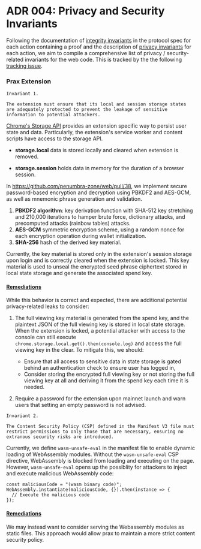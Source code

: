 # ADR 004: Privacy and Security Invariants

Following the documentation of [integrity invariants](https://github.com/penumbra-zone/penumbra/issues/3867) in the protocol spec for each action containing a proof and the description of [privacy invariants](https://github.com/penumbra-zone/penumbra/issues/3997) for each action, we aim to compile a comprehensive list of privacy / security-related invariants for the web code. This is tracked by the the following [tracking issue](https://github.com/penumbra-zone/web/issues/792).

### Prax Extension

```
Invariant 1.

The extension must ensure that its local and session storage states are adequately protected to prevent the leakage of sensitive information to potential attackers.
```

[Chrome's Storage API](https://developer.chrome.com/docs/extensions/reference/api/storage) provides an extension specific way to persist user state and data. Particularly, the extension's service worker and content scripts have access to the storage API.

- **storage.local** data is stored locally and cleared when extension is removed.

- **storage.session** holds data in memory for the duration of a browser session.

In https://github.com/penumbra-zone/web/pull/38, we implement secure password-based encryption and decryption using PBKDF2 and AES-GCM, as well as mnemonic phrase generation and validation.

1. **PBKDF2 algorithm**: key derivation function with SHA-512 key stretching and 210,000 iterations to hamper brute force, dictionary attacks, and precomputed attacks (rainbow tables) attacks.
2. **AES-GCM** symmetric encryption scheme, using a random nonce for each encryption operation during wallet initialization.
3. **SHA-256** hash of the derived key material.

Currently, the key material is stored only in the extension's session storage upon login and is correctly cleared when the extension is locked. This key material is used to unseal the encrypted seed phrase ciphertext stored in local state storage and generate the associated spend key.

#### <ins>Remediations</ins>

While this behavior is correct and expected, there are additional potential privacy-related leaks to consider:

1. The full viewing key material is generated from the spend key, and the plaintext JSON of the full viewing key is stored in local state storage. When the extension is locked, a potential attacker with access to the console can still execute `chrome.storage.local.get().then(console.log)` and access the full viewing key in the clear. To mitigate this, we should:

   - Ensure that all access to sensitive data in state storage is gated behind an authentication check to ensure user has logged in,
   - Consider storing the encrypted full viewing key or not storing the full viewing key at all and deriving it from the spend key each time it is needed.

2. Require a password for the extension upon mainnet launch and warn users that setting an empty password is not advised.

```
Invariant 2.

The Content Security Policy (CSP) defined in the Manifest V3 file must restrict permissions to only those that are necessary, ensuring no extranous security risks are introduced.
```

Currently, we define `wasm-unsafe-eval` in the manifest file to enable dynamic loading of WebAssembly modules. Without the `wasm-unsafe-eval` CSP directive, WebAssembly is blocked from loading and executing on the page. However, `wasm-unsafe-eval` opens up the possiblity for attackers to inject and execute malicious WebAssembly code:

```
const maliciousCode = "(wasm binary code)";
WebAssembly.instantiate(maliciousCode, {}).then(instance => {
  // Execute the malicious code
});
```

#### <ins>Remediations</ins>

We may instead want to consider serving the Webassembly modules as static files. This approach would allow prax to maintain a more strict content security policy.
